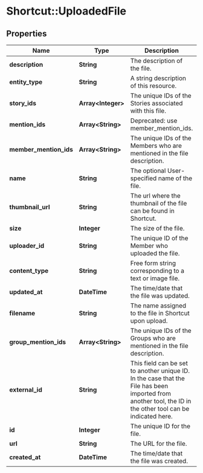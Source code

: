 # Shortcut::UploadedFile

## Properties
Name | Type | Description | Notes
------------ | ------------- | ------------- | -------------
**description** | **String** | The description of the file. | 
**entity_type** | **String** | A string description of this resource. | 
**story_ids** | **Array&lt;Integer&gt;** | The unique IDs of the Stories associated with this file. | 
**mention_ids** | **Array&lt;String&gt;** | Deprecated: use member_mention_ids. | 
**member_mention_ids** | **Array&lt;String&gt;** | The unique IDs of the Members who are mentioned in the file description. | 
**name** | **String** | The optional User-specified name of the file. | 
**thumbnail_url** | **String** | The url where the thumbnail of the file can be found in Shortcut. | 
**size** | **Integer** | The size of the file. | 
**uploader_id** | **String** | The unique ID of the Member who uploaded the file. | 
**content_type** | **String** | Free form string corresponding to a text or image file. | 
**updated_at** | **DateTime** | The time/date that the file was updated. | 
**filename** | **String** | The name assigned to the file in Shortcut upon upload. | 
**group_mention_ids** | **Array&lt;String&gt;** | The unique IDs of the Groups who are mentioned in the file description. | 
**external_id** | **String** | This field can be set to another unique ID. In the case that the File has been imported from another tool, the ID in the other tool can be indicated here. | 
**id** | **Integer** | The unique ID for the file. | 
**url** | **String** | The URL for the file. | 
**created_at** | **DateTime** | The time/date that the file was created. | 

